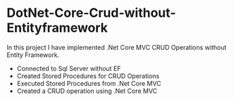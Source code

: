 # DotNet-Core-Crud-without-Entityframework

In this project I have implemented .Net Core MVC CRUD Operations without Entity Framework.

- Connected to Sql Server without EF
- Created Stored Procedures for CRUD Operations
- Executed Stored Procedures from .Net Core MVC
- Created a CRUD operation using .Net Core MVC
